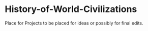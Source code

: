 # History-of-World-Civilizations
Place for Projects to be placed for ideas or possibly for final edits.
